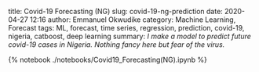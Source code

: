 title: Covid-19 Forecasting (NG)
slug: covid-19-ng-prediction
date: 2020-04-27 12:16
author: Emmanuel Okwudike
category: Machine Learning, Forecast
tags: ML, forecast, time series, regression, prediction, covid-19, nigeria, catboost, deep learning
summary: _I make a model to predict future covid-19 cases in Nigeria. Nothing fancy here but fear of the virus._


{% notebook ./notebooks/Covid19_Forecasting(NG).ipynb %}
